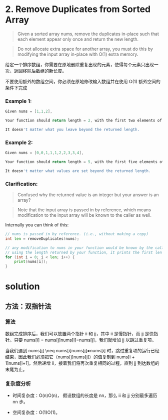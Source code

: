 #  2. Remove Duplicates from Sorted Array

> Given a sorted array nums, remove the duplicates in-place such that each element appear only once and return the new length.

> Do not allocate extra space for another array, you must do this by modifying the input array in-place with O(1) extra memory.


给定一个排序数组，你需要在原地删除重复出现的元素，使得每个元素只出现一次，返回移除后数组的新长度。

不要使用额外的数组空间，你必须在原地修改输入数组并在使用 O(1) 额外空间的条件下完成


### Example 1:

```go
Given nums = [1,1,2],

Your function should return length = 2, with the first two elements of nums being 1 and 2 respectively.

It doesn't matter what you leave beyond the returned length.
```

### Example 2:

```go
Given nums = [0,0,1,1,1,2,2,3,3,4],

Your function should return length = 5, with the first five elements of nums being modified to 0, 1, 2, 3, and 4 respectively.

It doesn't matter what values are set beyond the returned length.
```

### Clarification:

> Confused why the returned value is an integer but your answer is an array?

> Note that the input array is passed in by reference, which means modification to the input array will be known to the caller as well.

Internally you can think of this:

```go
// nums is passed in by reference. (i.e., without making a copy)
int len = removeDuplicates(nums);

// any modification to nums in your function would be known by the caller.
// using the length returned by your function, it prints the first len elements.
for (int i = 0; i < len; i++) {
    print(nums[i]);
}
```

# solution

## 方法：双指针法

### 算法

数组完成排序后，我们可以放置两个指针 ii 和 jj，其中 ii 是慢指针，而 jj 是快指针。只要 nums[i] = nums[j]nums[i]=nums[j]，我们就增加 jj 以跳过重复项。

当我们遇到 nums[j] \neq nums[i]nums[j]≠nums[i] 时，跳过重复项的运行已经结束，因此我们必须把它（nums[j]nums[j]）的值复制到 nums[i + 1]nums[i+1]。然后递增 ii，接着我们将再次重复相同的过程，直到 jj 到达数组的末尾为止。


### 复杂度分析

- 时间复杂度：O(n)O(n)， 假设数组的长度是 nn，那么 ii 和 jj 分别最多遍历 nn 步。

- 空间复杂度：O(1)O(1)。